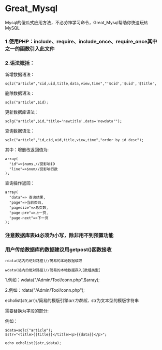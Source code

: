 # Great_Mysql

Mysql的傻瓜式应用方法，不必劳神学习命令，Great_Mysql帮助你快速玩转MySQL

### 1.使用PHP：include、require、include_once、require_once其中之一的函数引入此文件

### 2.语法概括：

新增数据语法：

```
sqlz("article","cid,uid,title,data,view,time","'$cid','$uid','$title','$data','$view','$time'");
```




删除数据语法：

```
sqls("article",$id);
```

更新数据库语法：

```
sqlg("article",$id,"title='newtitle',data='newdata'");
```

查询数据语法：

```
sqlc("article","id,cid,uid,title,view,time","order by id desc");
```

其中：增删改返回值为:
```
array(
  "id"=>$nums,//受影响ID
  "line"=>$num//受影响行数
);
```
查询操作返回：
```
array(
  "data"=> 查询结果,
  "page"=>当前页码,
  "pagesize"=>总页数,
  "page-pre"=>上一页,
  "page-next"=>下一页
);
```
### 注意数据库表id必须为小写，除非用不到预置功能

### 用户传给数据库的数据建议用getpost()函数接收
```
rdata(站内的绝对路径)//简易的本地数据读取

wdata(站内的绝对路径)//简易的本地数据存入[数组类型]
```
1.例如：wdata("/Admin/Tool/conn.php",$array);

2.例如：rdata("/Admin/Tool/conn.php");

echolist($str,$arr)//简易的模版引擎$arr为数组，$str为文本型的模版字符串

需要替换为字段的部分:

例如：
```
$data=sqlc("article");
$str="<title>{{title}}</title><p>{{data}}</p>";

echo echolist($str,$data);
```



